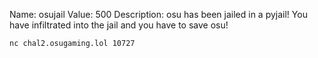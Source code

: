 Name: osujail
Value: 500
Description: osu has been jailed in a pyjail! You have infiltrated into the jail and you have to save osu!

`nc chal2.osugaming.lol 10727`
